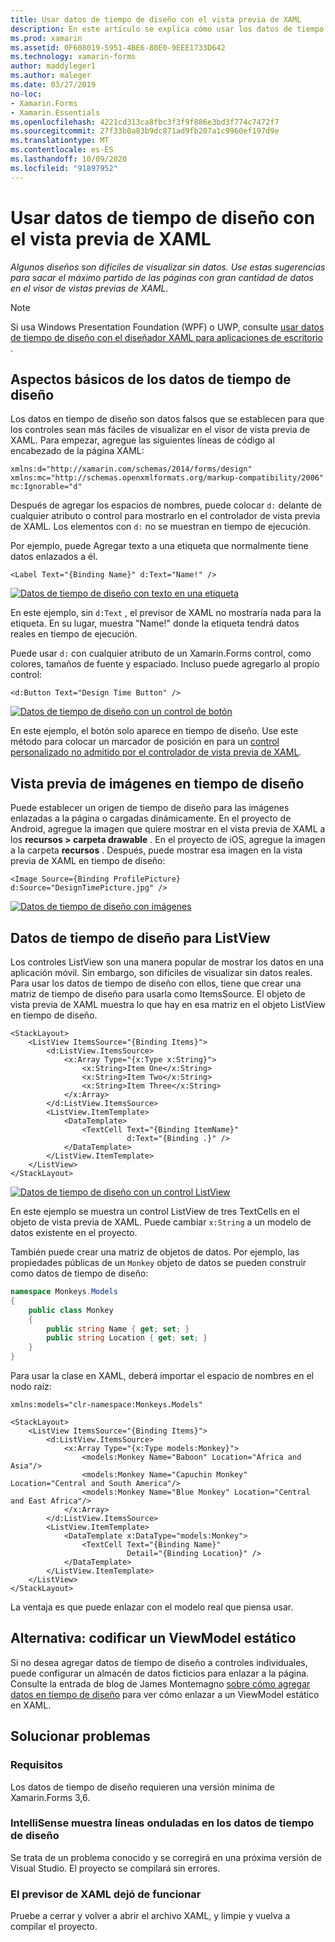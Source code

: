 ```yaml
---
title: Usar datos de tiempo de diseño con el vista previa de XAML
description: En este artículo se explica cómo usar los datos de tiempo de diseño para mostrar los diseños con gran cantidad de datos en el visor de vista previa de XAML sin ejecutar la aplicación.
ms.prod: xamarin
ms.assetid: 0F608019-5951-4BE6-80E0-9EEE1733D642
ms.technology: xamarin-forms
author: maddyleger1
ms.author: maleger
ms.date: 03/27/2019
no-loc:
- Xamarin.Forms
- Xamarin.Essentials
ms.openlocfilehash: 4221cd313ca8fbc3f3f9f886e3bd3f774c7472f7
ms.sourcegitcommit: 27f33b0a83b9dc871ad9fb207a1c9960ef197d9e
ms.translationtype: MT
ms.contentlocale: es-ES
ms.lasthandoff: 10/09/2020
ms.locfileid: "91897952"
---
```

# <a name="use-design-time-data-with-the-xaml-previewer"></a>Usar datos de tiempo de diseño con el vista previa de XAML

_Algunos diseños son difíciles de visualizar sin datos. Use estas sugerencias para sacar el máximo partido de las páginas con gran cantidad de datos en el visor de vistas previas de XAML._

> [!NOTE]
> Si usa Windows Presentation Foundation (WPF) o UWP, consulte [usar datos de tiempo de diseño con el diseñador XAML para aplicaciones de escritorio](/visualstudio/xaml-tools/xaml-designtime-data) .

## <a name="design-time-data-basics"></a>Aspectos básicos de los datos de tiempo de diseño

Los datos en tiempo de diseño son datos falsos que se establecen para que los controles sean más fáciles de visualizar en el visor de vista previa de XAML. Para empezar, agregue las siguientes líneas de código al encabezado de la página XAML:

```xaml
xmlns:d="http://xamarin.com/schemas/2014/forms/design"
xmlns:mc="http://schemas.openxmlformats.org/markup-compatibility/2006"
mc:Ignorable="d"
```

Después de agregar los espacios de nombres, puede colocar `d:` delante de cualquier atributo o control para mostrarlo en el controlador de vista previa de XAML. Los elementos con `d:` no se muestran en tiempo de ejecución.

Por ejemplo, puede Agregar texto a una etiqueta que normalmente tiene datos enlazados a él.

```xaml
<Label Text="{Binding Name}" d:Text="Name!" />
```

[![Datos de tiempo de diseño con texto en una etiqueta](xaml-previewer-images/designtimedata-label-sm.png "Datos de tiempo de diseño con texto como etiqueta")](xaml-previewer-images/designtimedata-label-lg.png#lightbox)

En este ejemplo, sin `d:Text` , el previsor de XAML no mostraría nada para la etiqueta. En su lugar, muestra "Name!" donde la etiqueta tendrá datos reales en tiempo de ejecución.

Puede usar `d:` con cualquier atributo de un Xamarin.Forms control, como colores, tamaños de fuente y espaciado. Incluso puede agregarlo al propio control:

```xaml
<d:Button Text="Design Time Button" />
```

[![Datos de tiempo de diseño con un control de botón](xaml-previewer-images/designtimedata-controls-sm.png "Datos de tiempo de diseño con un control de botón")](xaml-previewer-images/designtimedata-controls-lg.png#lightbox)

En este ejemplo, el botón solo aparece en tiempo de diseño. Use este método para colocar un marcador de posición en para un [control personalizado no admitido por el controlador de vista previa de XAML](render-custom-controls.md).

## <a name="preview-images-at-design-time"></a>Vista previa de imágenes en tiempo de diseño

Puede establecer un origen de tiempo de diseño para las imágenes enlazadas a la página o cargadas dinámicamente. En el proyecto de Android, agregue la imagen que quiere mostrar en el vista previa de XAML a los **recursos > carpeta drawable** . En el proyecto de iOS, agregue la imagen a la carpeta **recursos** . Después, puede mostrar esa imagen en la vista previa de XAML en tiempo de diseño:

```xaml
<Image Source={Binding ProfilePicture} d:Source="DesignTimePicture.jpg" />
```

[![Datos de tiempo de diseño con imágenes](xaml-previewer-images/designtimedata-image-sm.png "Datos de tiempo de diseño con iamges")](xaml-previewer-images/designtimedata-image-lg.png#lightbox)

## <a name="design-time-data-for-listviews"></a>Datos de tiempo de diseño para ListView

Los controles ListView son una manera popular de mostrar los datos en una aplicación móvil. Sin embargo, son difíciles de visualizar sin datos reales. Para usar los datos de tiempo de diseño con ellos, tiene que crear una matriz de tiempo de diseño para usarla como ItemsSource. El objeto de vista previa de XAML muestra lo que hay en esa matriz en el objeto ListView en tiempo de diseño.

```xaml
<StackLayout>
    <ListView ItemsSource="{Binding Items}">
        <d:ListView.ItemsSource>
            <x:Array Type="{x:Type x:String}">
                <x:String>Item One</x:String>
                <x:String>Item Two</x:String>
                <x:String>Item Three</x:String>
            </x:Array>
        </d:ListView.ItemsSource>
        <ListView.ItemTemplate>
            <DataTemplate>
                <TextCell Text="{Binding ItemName}"
                          d:Text="{Binding .}" />
            </DataTemplate>
        </ListView.ItemTemplate>
    </ListView>
</StackLayout>
```

[![Datos de tiempo de diseño con un control ListView](xaml-previewer-images/designtimedata-itemssource-sm.png "Datos de tiempo de diseño con un control ListView")](xaml-previewer-images/designtimedata-itemssource-lg.png#lightbox)

En este ejemplo se muestra un control ListView de tres TextCells en el objeto de vista previa de XAML. Puede cambiar `x:String` a un modelo de datos existente en el proyecto.

También puede crear una matriz de objetos de datos. Por ejemplo, las propiedades públicas de un `Monkey` objeto de datos se pueden construir como datos de tiempo de diseño:

```csharp
namespace Monkeys.Models
{
    public class Monkey
    {
        public string Name { get; set; }
        public string Location { get; set; }
    }
}
```

Para usar la clase en XAML, deberá importar el espacio de nombres en el nodo raíz:

```xaml
xmlns:models="clr-namespace:Monkeys.Models"
```

```xaml
<StackLayout>
    <ListView ItemsSource="{Binding Items}">
        <d:ListView.ItemsSource>
            <x:Array Type="{x:Type models:Monkey}">
                <models:Monkey Name="Baboon" Location="Africa and Asia"/>
                <models:Monkey Name="Capuchin Monkey" Location="Central and South America"/>
                <models:Monkey Name="Blue Monkey" Location="Central and East Africa"/>
            </x:Array>
        </d:ListView.ItemsSource>
        <ListView.ItemTemplate>
            <DataTemplate x:DataType="models:Monkey">
                <TextCell Text="{Binding Name}"
                          Detail="{Binding Location}" />
            </DataTemplate>
        </ListView.ItemTemplate>
    </ListView>
</StackLayout>
```

La ventaja es que puede enlazar con el modelo real que piensa usar.

## <a name="alternative-hardcode-a-static-viewmodel"></a>Alternativa: codificar un ViewModel estático

Si no desea agregar datos de tiempo de diseño a controles individuales, puede configurar un almacén de datos ficticios para enlazar a la página. Consulte la entrada de blog de James Montemagno [sobre cómo agregar datos en tiempo de diseño](https://montemagno.com/xamarin-forms-design-time-data-tips-best-practices/) para ver cómo enlazar a un ViewModel estático en XAML.

## <a name="troubleshooting"></a>Solucionar problemas

### <a name="requirements"></a>Requisitos

Los datos de tiempo de diseño requieren una versión mínima de Xamarin.Forms 3,6.

### <a name="intellisense-shows-squiggly-lines-under-my-design-time-data"></a>IntelliSense muestra líneas onduladas en los datos de tiempo de diseño

Se trata de un problema conocido y se corregirá en una próxima versión de Visual Studio. El proyecto se compilará sin errores.

### <a name="the-xaml-previewer-stopped-working"></a>El previsor de XAML dejó de funcionar

Pruebe a cerrar y volver a abrir el archivo XAML, y limpie y vuelva a compilar el proyecto.
